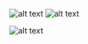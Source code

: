 ![alt text](../../../../../medias/images_0/dpdk_memzone_mpool_mbuf关系梳理_image.png)
![alt text](../../../../../medias/images_0/dpdk_memzone_mpool_mbuf关系梳理_image-1.png)

![alt text](../../../../../medias/images_0/dpdk_memzone_mpool_mbuf关系梳理_image-2.png)